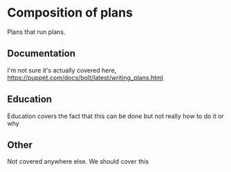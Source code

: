 # Composition of plans

Plans that run plans.

## Documentation

I'm not sure it's actually covered here,
<https://puppet.com/docs/bolt/latest/writing_plans.html>

## Education

Education covers the fact that this can be done but not really how to do it or why

## Other

Not covered anywhere else. We should cover this

